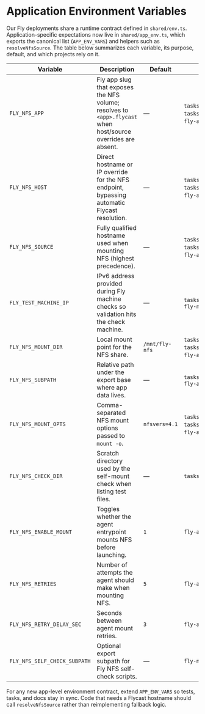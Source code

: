 # Application Environment Variables

Our Fly deployments share a runtime contract defined in `shared/env.ts`.
Application-specific expectations now live in `shared/app_env.ts`, which exports
the canonical list (`APP_ENV_VARS`) and helpers such as `resolveNfsSource`. The
table below summarizes each variable, its purpose, default, and which projects
rely on it.

| Variable                     | Description                                                                                                  | Default        | Projects                                                         |
| ---------------------------- | ------------------------------------------------------------------------------------------------------------ | -------------- | ---------------------------------------------------------------- |
| `FLY_NFS_APP`                | Fly app slug that exposes the NFS volume; resolves to `<app>.flycast` when host/source overrides are absent. | —              | `tasks/mount`, `tasks/self_mount_check`, `fly-agent`, `fly-auth` |
| `FLY_NFS_HOST`               | Direct hostname or IP override for the NFS endpoint, bypassing automatic Flycast resolution.                 | —              | `tasks/mount`, `tasks/self_mount_check`, `fly-agent`, `fly-auth` |
| `FLY_NFS_SOURCE`             | Fully qualified hostname used when mounting NFS (highest precedence).                                        | —              | `tasks/mount`, `tasks/self_mount_check`, `fly-agent`, `fly-auth` |
| `FLY_TEST_MACHINE_IP`        | IPv6 address provided during Fly machine checks so validation hits the check machine.                        | —              | `tasks/self_mount_check`, `fly-nfs/scripts`                      |
| `FLY_NFS_MOUNT_DIR`          | Local mount point for the NFS share.                                                                         | `/mnt/fly-nfs` | `tasks/mount`, `tasks/self_mount_check`, `fly-agent`, `fly-auth` |
| `FLY_NFS_SUBPATH`            | Relative path under the export base where app data lives.                                                    | —              | `tasks/mount`, `fly-agent`, `fly-auth`                           |
| `FLY_NFS_MOUNT_OPTS`         | Comma-separated NFS mount options passed to `mount -o`.                                                      | `nfsvers=4.1`  | `tasks/mount`, `tasks/self_mount_check`, `fly-agent`, `fly-auth` |
| `FLY_NFS_CHECK_DIR`          | Scratch directory used by the self-mount check when listing test files.                                      | —              | `tasks/self_mount_check`                                         |
| `FLY_NFS_ENABLE_MOUNT`       | Toggles whether the agent entrypoint mounts NFS before launching.                                            | `1`            | `fly-agent`                                                      |
| `FLY_NFS_RETRIES`            | Number of attempts the agent should make when mounting NFS.                                                  | `5`            | `fly-agent`                                                      |
| `FLY_NFS_RETRY_DELAY_SEC`    | Seconds between agent mount retries.                                                                         | `3`            | `fly-agent`                                                      |
| `FLY_NFS_SELF_CHECK_SUBPATH` | Optional export subpath for Fly NFS self-check scripts.                                                      | —              | `fly-nfs/scripts`                                                |

For any new app-level environment contract, extend `APP_ENV_VARS` so tests,
tasks, and docs stay in sync. Code that needs a Flycast hostname should call
`resolveNfsSource` rather than reimplementing fallback logic.
